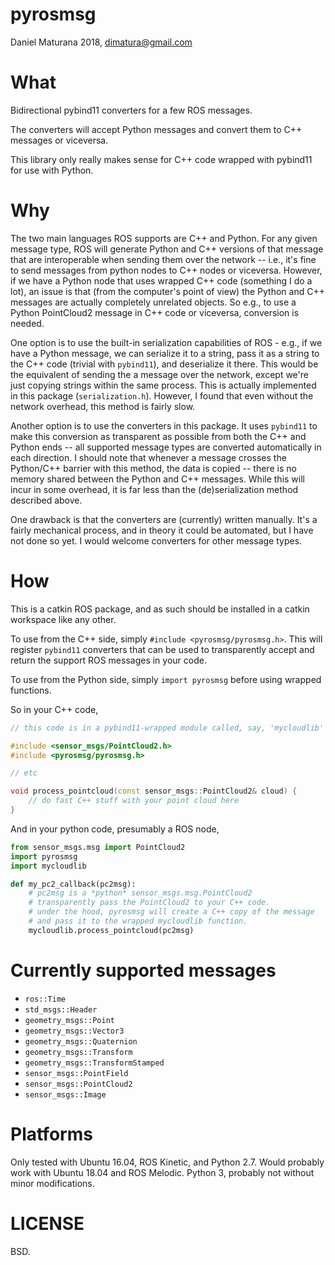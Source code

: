 # pyrosmsg

Daniel Maturana 2018, dimatura@gmail.com

# What

Bidirectional pybind11 converters for a few ROS messages.

The converters will accept Python messages and convert them to C++ messages or viceversa.

This library only really makes sense for C++ code wrapped with pybind11 for use with Python.

# Why

The two main languages ROS supports are C++ and Python. For any given message type, ROS
will generate Python and C++ versions of that message that are interoperable when sending them
over the network -- i.e., it's fine to send messages from python nodes to C++ nodes or viceversa.
However, if we have a Python node that uses wrapped C++ code (something I do a lot), an issue is that
(from the computer's point of view) the Python and C++ messages are actually completely unrelated objects.
So e.g., to use a Python PointCloud2 message in C++ code or viceversa, conversion is needed. 

One option is to use the built-in serialization capabilities of ROS - e.g., if we have a Python message,
we can serialize it to a string, pass it as a string to the C++ code (trivial with `pybind11`), and deserialize 
it there. This would be the equivalent of sending the a message over the network, except we're just copying
strings within the same process. This is actually implemented in this package (`serialization.h`). However,
I found that even without the network overhead, this method is fairly slow.

Another option is to use the converters in this package.
It uses `pybind11` to make this conversion as transparent as possible from both the C++ and Python
ends -- all supported message types are converted automatically in each direction.
I should note that whenever a message crosses the Python/C++ barrier with this method, the data is copied --
there is no memory shared between the Python and C++ messages. While this will incur in some overhead,
it is far less than the (de)serialization method described above.

One drawback is that the converters are (currently) written manually. It's a fairly mechanical process,
and in theory it could be automated, but I have not done so yet. I would welcome converters for other message types.

# How

This is a catkin ROS package, and as such should be installed in a catkin workspace like any other.

To use from the C++ side, simply `#include <pyrosmsg/pyrosmsg.h>`. This will register `pybind11` converters that
can be used to transparently accept and return the support ROS messages in your code.

To use from the Python side, simply `import pyrosmsg` before using wrapped functions.

So in your C++ code,

```cpp
// this code is in a pybind11-wrapped module called, say, 'mycloudlib'

#include <sensor_msgs/PointCloud2.h>
#include <pyrosmsg/pyrosmsg.h>

// etc

void process_pointcloud(const sensor_msgs::PointCloud2& cloud) {
    // do fast C++ stuff with your point cloud here
}

```

And in your python code, presumably a ROS node,

```python
from sensor_msgs.msg import PointCloud2
import pyrosmsg
import mycloudlib

def my_pc2_callback(pc2msg):
    # pc2msg is a *python* sensor_msgs.msg.PointCloud2
    # transparently pass the PointCloud2 to your C++ code.
    # under the hood, pyrosmsg will create a C++ copy of the message
    # and pass it to the wrapped mycloudlib function.
    mycloudlib.process_pointcloud(pc2msg)
```


# Currently supported messages

- `ros::Time`
- `std_msgs::Header`
- `geometry_msgs::Point`
- `geometry_msgs::Vector3`
- `geometry_msgs::Quaternion`
- `geometry_msgs::Transform`
- `geometry_msgs::TransformStamped`
- `sensor_msgs::PointField`
- `sensor_msgs::PointCloud2`
- `sensor_msgs::Image`


# Platforms

Only tested with Ubuntu 16.04, ROS Kinetic, and Python 2.7. Would probably work with Ubuntu 18.04 and ROS Melodic.
Python 3, probably not without minor modifications.


# LICENSE

BSD.
